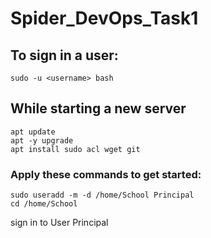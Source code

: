 # Spider_DevOps_Task1

## To sign in a user:
``sudo -u <username> bash``

## While starting a new server
``apt update``  
``apt -y upgrade``     
``apt install sudo acl wget git``  
  
### Apply these commands to get started:

``sudo useradd -m -d /home/School Principal``  
``cd /home/School`` 

sign in to User Principal
